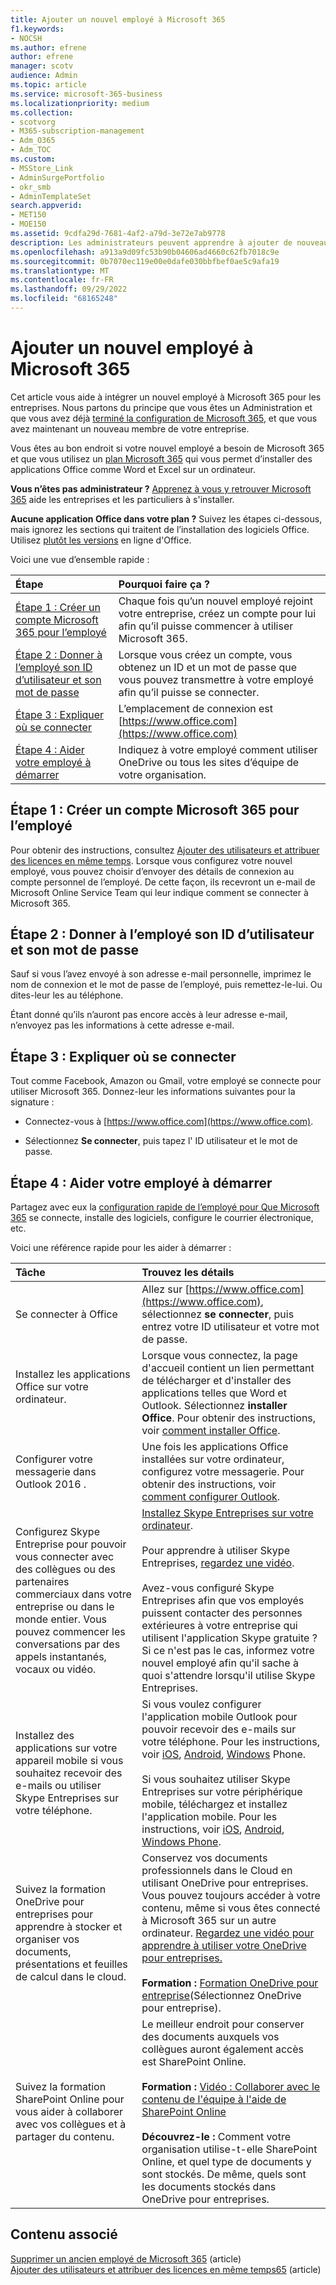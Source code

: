 ```yaml
---
title: Ajouter un nouvel employé à Microsoft 365
f1.keywords:
- NOCSH
ms.author: efrene
author: efrene
manager: scotv
audience: Admin
ms.topic: article
ms.service: microsoft-365-business
ms.localizationpriority: medium
ms.collection:
- scotvorg
- M365-subscription-management
- Adm_O365
- Adm_TOC
ms.custom:
- MSStore_Link
- AdminSurgePortfolio
- okr_smb
- AdminTemplateSet
search.appverid:
- MET150
- MOE150
ms.assetid: 9cdfa29d-7681-4af2-a79d-3e72e7ab9778
description: Les administrateurs peuvent apprendre à ajouter de nouveaux employés à Microsoft 365 pour les entreprises et à leur donner accès aux applications de messagerie, Skype et Office.
ms.openlocfilehash: a913a9d09fc53b90b04606ad4660c62fb7018c9e
ms.sourcegitcommit: 0b7070ec119e00e0dafe030bbfbef0ae5c9afa19
ms.translationtype: MT
ms.contentlocale: fr-FR
ms.lasthandoff: 09/29/2022
ms.locfileid: "68165248"
---
```

# <a name="add-a-new-employee-to-microsoft-365"></a>Ajouter un nouvel employé à Microsoft 365

Cet article vous aide à intégrer un nouvel employé à Microsoft 365 pour les entreprises. Nous partons du principe que vous êtes un Administration et que vous avez déjà [terminé la configuration de Microsoft 365](../setup/setup.md), et que vous avez maintenant un nouveau membre de votre entreprise.
  
Vous êtes au bon endroit si votre nouvel employé a besoin de Microsoft 365 et que vous utilisez un [plan Microsoft 365](https://products.office.com/business/compare-office-365-for-business-plans) qui vous permet d’installer des applications Office comme Word et Excel sur un ordinateur. 
  
 **Vous n’êtes pas administrateur ?** [Apprenez à vous y retrouver Microsoft 365](https://support.microsoft.com/office/396b8d9e-e118-42d0-8a0d-87d1f2f055fb) aide les entreprises et les particuliers à s'installer. 
  
 **Aucune application Office dans votre plan ?** Suivez les étapes ci-dessous, mais ignorez les sections qui traitent de l’installation des logiciels Office. Utilisez [plutôt les versions](https://support.microsoft.com/office/91a4ec74-67fe-4a84-a268-f6bdf3da1804) en ligne d'Office. 
  
Voici une vue d’ensemble rapide : 
  
|**Étape**|**Pourquoi faire ça ?**|
|:-----|:-----|
|[Étape 1 : Créer un compte Microsoft 365 pour l’employé](#step-1-create-a-microsoft-365-account-for-the-employee) <br/> |Chaque fois qu’un nouvel employé rejoint votre entreprise, créez un compte pour lui afin qu’il puisse commencer à utiliser Microsoft 365.  <br/> |
|[Étape 2 : Donner à l’employé son ID d’utilisateur et son mot de passe](#step-2-give-the-employee-their-user-id-and-password) <br/> |Lorsque vous créez un compte, vous obtenez un ID et un mot de passe que vous pouvez transmettre à votre employé afin qu’il puisse se connecter.  <br/> |
|[Étape 3 : Expliquer où se connecter](#step-3-explain-where-to-sign-in) <br/> |L’emplacement de connexion est [https://www.office.com](https://www.office.com) <br/> |
|[Étape 4 : Aider votre employé à démarrer](#step-4-help-your-employee-get-started) <br/> |Indiquez à votre employé comment utiliser OneDrive ou tous les sites d’équipe de votre organisation.  <br/> |
   
## <a name="step-1-create-a-microsoft-365-account-for-the-employee"></a>Étape 1 : Créer un compte Microsoft 365 pour l’employé


Pour obtenir des instructions, consultez [Ajouter des utilisateurs et attribuer des licences en même temps](add-users.md). Lorsque vous configurez votre nouvel employé, vous pouvez choisir d’envoyer des détails de connexion au compte personnel de l’employé. De cette façon, ils recevront un e-mail de Microsoft Online Service Team qui leur indique comment se connecter à Microsoft 365.
  
## <a name="step-2-give-the-employee-their-user-id-and-password"></a>Étape 2 : Donner à l’employé son ID d’utilisateur et son mot de passe


Sauf si vous l’avez envoyé à son adresse e-mail personnelle, imprimez le nom de connexion et le mot de passe de l’employé, puis remettez-le-lui. Ou dites-leur les au téléphone.
  
Étant donné qu’ils n’auront pas encore accès à leur adresse e-mail, n’envoyez pas les informations à cette adresse e-mail.
  
## <a name="step-3-explain-where-to-sign-in"></a>Étape 3 : Expliquer où se connecter 


Tout comme Facebook, Amazon ou Gmail, votre employé se connecte pour utiliser Microsoft 365. Donnez-leur les informations suivantes pour la signature :
  
- Connectez-vous à [https://www.office.com](https://www.office.com).
    
- Sélectionnez **Se connecter**, puis tapez l' ID utilisateur et le mot de passe.
    
## <a name="step-4-help-your-employee-get-started"></a>Étape 4 : Aider votre employé à démarrer


Partagez avec eux la [configuration rapide de l’employé pour Que Microsoft 365](../setup/employee-quick-setup.md) se connecte, installe des logiciels, configure le courrier électronique, etc. 
  
Voici une référence rapide pour les aider à démarrer :
  
|**Tâche**|**Trouvez les détails**|
|:-----|:-----|
|Se connecter à Office  <br/> |Allez sur [https://www.office.com](https://www.office.com), sélectionnez **se connecter**, puis entrez votre ID utilisateur et votre mot de passe.  <br/> |
|Installez les applications Office sur votre ordinateur.  <br/><br/> |Lorsque vous connectez, la page d'accueil contient un lien permettant de télécharger et d'installer des applications telles que Word et Outlook.  Sélectionnez **installer Office**.         Pour obtenir des instructions, voir [comment installer Office](https://support.microsoft.com/office/4414eaaf-0478-48be-9c42-23adc4716658).  <br/> |
|Configurer votre messagerie dans Outlook 2016 .  <br/> |Une fois les applications Office installées sur votre ordinateur, configurez votre messagerie. Pour obtenir des instructions, voir [comment configurer Outlook](https://support.microsoft.com/office/6e27792a-9267-4aa4-8bb6-c84ef146101b).  <br/> |
|Configurez Skype Entreprise pour pouvoir vous connecter avec des collègues ou des partenaires commerciaux dans votre entreprise ou dans le monde entier. Vous pouvez commencer les conversations par des appels instantanés, vocaux ou vidéo.  <br/> |[Installez Skype Entreprises sur votre ordinateur](https://support.microsoft.com/office/8a0d4da8-9d58-44f9-9759-5c8f340cb3fb).  <br/> <br/>Pour apprendre à utiliser Skype Entreprises, [regardez une vidéo](https://support.microsoft.com/office/3a21eca4-434d-41f1-ab06-3d4a268573b7). <br/> <br/>Avez-vous configuré Skype Entreprises afin que vos employés puissent contacter des personnes extérieures à votre entreprise qui utilisent l'application Skype gratuite ? Si ce n'est pas le cas, informez votre nouvel employé afin qu'il sache à quoi s'attendre lorsqu'il utilise Skype Entreprises.  <br/> |
|Installez des applications sur votre appareil mobile si vous souhaitez recevoir des e-mails ou utiliser Skype Entreprises sur votre téléphone.  <br/> |Si vous voulez configurer l'application mobile Outlook pour pouvoir recevoir des e-mails sur votre téléphone. Pour les instructions, voir [iOS](https://support.microsoft.com/office/b2de2161-cc1d-49ef-9ef9-81acd1c8e234), [Android](https://support.microsoft.com/office/886db551-8dfa-4fd5-b835-f8e532091872), [Windows](https://support.microsoft.com/office/181a112a-be92-49ca-ade5-399264b3d417) Phone.  <br/> <br/>Si vous souhaitez utiliser Skype Entreprises sur votre périphérique mobile, téléchargez et installez l'application mobile. Pour les instructions, voir [iOS](https://support.microsoft.com/office/3239c8a3-cf55-4ff0-a967-5de51911c049#OS_Type=iOS), [Android](https://support.microsoft.com/office/4d1b7dfa-5b0b-4868-bae5-25947fb99e6e#OS_Type=Android), [Windows Phone](https://support.microsoft.com/office/4d1b7dfa-5b0b-4868-bae5-25947fb99e6e#OS_Type=Windows_Phone). <br/> |
|Suivez la formation OneDrive pour entreprises pour apprendre à stocker et organiser vos documents, présentations et feuilles de calcul dans le cloud.  <br/> |Conservez vos documents professionnels dans le Cloud en utilisant OneDrive pour entreprises. Vous pouvez toujours accéder à votre contenu, même si vous êtes connecté à Microsoft 365 sur un autre ordinateur. [Regardez une vidéo pour apprendre à utiliser votre OneDrive pour entreprises.](https://support.microsoft.com/office/b30da4eb-ddd2-44b6-943b-e6fbfc6b8dde) <br/><br/> **Formation :** [Formation OneDrive pour entreprise](https://support.microsoft.com/office/1f608184-b7e6-43ca-8753-2ff679203132)(Sélectionnez OneDrive pour entreprise).  <br/> |
|Suivez la formation SharePoint Online pour vous aider à collaborer avec vos collègues et à partager du contenu.  <br/> |Le meilleur endroit pour conserver des documents auxquels vos collègues auront également accès est SharePoint Online.  <br/> <br/>**Formation :** [Vidéo : Collaborer avec le contenu de l'équipe à l'aide de SharePoint Online](https://support.microsoft.com/office/c17b6824-cc22-478f-8757-497cc6b57121) <br/><br/> **Découvrez-le :** Comment votre organisation utilise-t-elle SharePoint Online, et quel type de documents y sont stockés. De même, quels sont les documents stockés dans OneDrive pour entreprises.  <br/> |

## <a name="related-content"></a>Contenu associé

[Supprimer un ancien employé de Microsoft 365](remove-former-employee.md) (article)\
[Ajouter des utilisateurs et attribuer des licences en même temps65](add-users.md) (article)